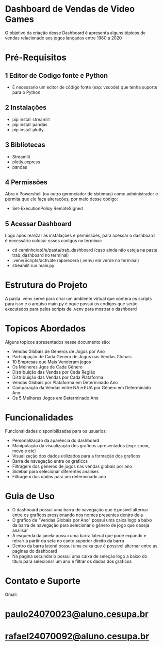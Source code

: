 # Dashboard de Vendas de Video Games

O objetivo da criação desse Dashboard é apresenta alguns tópicos de vendas relacionado aos jogos lançados entre 1980 a 2020

# Pré-Requisitos

## 1 Editor de Codigo fonte e Python

* É necessario um editor de código fonte (exp: vscode) que tenha suporte para o Python

## 2 Instalações

* pip install streamlit
* pip install pandas
* pip install plotly

## 3 Biblíotecas

* Streamlit
* plotly.express
* pandas

## 4 Permissões

Abra o Powershell (ou outro gerenciador de sistemas) como administrador e permita que ele faça alterações, por meio desse código:

* Set-ExecutionPolicy RemoteSigned

## 5 Acessar Dashboard

Logo apos realizar as instalações e permissões, para acessar o dashboard é necessário colocar esses codigos no terminar:

* cd caminho/até/a/pasta/trab_dashboard (caso ainda não esteja na pasta trab_dashboard no terminal)
* .venv/Scripts/activate (aparecerá (.venv) em verde no terminal)
* streamlit run main.py

# Estrutura do Projeto

A pasta .venv serve para criar um ambiente virtual que contera os scripts para isso e o arquivo main.py é oque possui os codigos
que serão executados para pelos scripts de .venv para mostrar o dashboard

# Topicos Abordados

Alguns topicos apresentados nesse documento são:

* Vendas Globais de Generos de Jogos por Ano
* Participação de Cada Genero de Jogos nas Vendas Globais
* 10 Empresas que Mais Venderam jogos
* Os Melhores Jgos de Cada Gênero
* Distribuição das Vendas por Cada Região
* Distribuição das Vendas por Cada Plataforma
* Vendas Globais por Plataforma em Determinado Ano
* Comparação da Vendas entre NA e EUA por Gênero em Determinado Ano
* Os 5 Melhores Jogos em Determinado Ano

# Funcionalidades

Funcionalidades disponibilizadas para os usuarios:

* Personalização da aparência do dashboard
* Manipulação da visualização dos graficos apresentados (exp: zoom, move e etc)
* Visualização dos dados utilizados para a formação dos graficos
* Barra de navegação entre os graficos
* Filtragem dos gêneros de jogos nas vendas globais por ano
* Sidebar para selecionar diferentes analises
* Filtragem dos dados para um determinado ano

# Guia de Uso

* O dashboard possui uma barra de navegação que é posivel alternar entre os graficos pressionando nos nomes presentes dentro dela
* O grafico de "Vendas Globais por Ano" possui uma caixa logo a baixo da barra de navegação para selecionar o gênero de jogo que deseja analisar
* A esquerda da janela possui uma barra lateral que pode expandir e retrair a partir da seta no canto superior direito da barra
* Dentro da barra lateral possui uma caixa que é possivel alternar entre as paginas do dashboard
* Na pagina secundario possui uma caixa de seleção logo a baixo do titulo para selecionar um ano e filtrar os dados dos graficos

# Contato e Suporte

Gmail:
# paulo24070023@aluno.cesupa.br
# rafael24070092@aluno.cesupa.br
